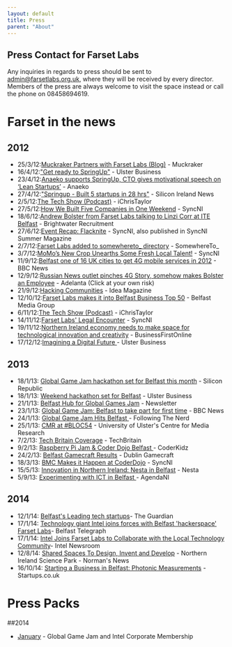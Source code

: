 ```yaml
---
layout: default
title: Press
parent: "About"
---
```


## Press Contact for Farset Labs

Any inquiries in regards to press should be sent to admin@farsetlabs.org.uk, where they will be received by every director. Members of the press are always welcome to visit the space instead or call the phone on 08458694619.

# Farset in the news

## 2012

  * 25/3/12:[Muckraker Partners with Farset Labs (Blog)](http://muckraker.me/2012/03/25/announcing-the-muckrakers-partnership-with-farset-labs/) - Muckraker
  * 16/4/12:["Get ready to SpringUp"](http://www.ulsterbusiness.com/articles/2012/04/16/get-ready-to-springup) - Ulster Business
  * 23/4/12:[Anaeko supports SpringUp, CTO gives motivational speech on ‘Lean Startups’](http://www.resourceorientedarchitecture.com/?p=1372) - Anaeko
  * 27/4/12:["Springup - Built 5 startups in 28 hrs"](http://www.siliconirelandnewswire.com/2012/04/springup-built-5-startups-in-28-hrs.html) - Silicon Ireland News
  * 2/5/12:[The Tech Show (Podcast)](http://ichristaylor.com/the-tech-show-episode-13/) - iChrisTaylor
  * 27/5/12:[How We Built Five Companies in One Weekend](http://syncni.com/news/2/1077/how-we-built-five-companies-in-one-weekend/tab/1356#.UlQJ73iRilg) - SyncNI
  * 18/6/12:[Andrew Bolster from Farset Labs talking to Linzi Corr at ITE Belfast](http://www.youtube.com/watch?v=qeaN_2xU2hk) - Brightwater Recruitment
  * 27/6/12:[Event Recap: Flacknite](http://syncni.com/news/2/1079/event-recap-flacknite/tab/1356#.UlQKI3iRilg) - SyncNI, also published in SyncNI Summer Magazine
  * 2/7/12:[Farset Labs added to somewhereto_ directory](http://somewhereto.com/regions/northern-ireland/farset-labs) - SomewhereTo\_
  * 3/7/12:[MoMo’s New Crop Unearths Some Fresh Local Talent!](http://syncni.com/news/6764) - SyncNI
  * 11/9/12:[Belfast one of 16 UK cities to get 4G mobile services in 2012](http://www.bbc.co.uk/news/uk-northern-ireland-19558312) - BBC News
  * 12/9/12:[Russian News outlet pinches 4G Story, somehow makes Bolster an Employee](http://adelanta.info/news/england4/index2012/09/12/9731.html) - Adelanta (Click at your own risk)
  * 21/9/12:[Hacking Communities](http://readidea.com/magazines/issue5/hackerspace.html) - Idea Magazine
  * 12/10/12:[Farset Labs makes it into Belfast Business Top 50](http://belfastmediagroup.com/top50/belfast-business-top-50-list-2012/) - Belfast Media Group
  * 6/11/12:[The Tech Show (Podcast)](http://eamonnmallie.com/2012/11/tech-show-podcast-episode-26/) - iChrisTaylor
  * 14/11/12:[Farset Labs' Legal Encounter](http://syncni.com/news/7397) - SyncNI
  * 19/11/12:[Northern Ireland economy needs to make space for technological innovation and creativity](http://www.businessfirstonline.co.uk/?p=10387) - BusinessFirstOnline
  * 17/12/12:[Imagining a Digital Future ](http://www.ulsterbusiness.com/articles/2012/12/17/imagining-a-digital-future)- Ulster Business

## 2013

  * 18/1/13: [Global Game Jam hackathon set for Belfast this month](http://www.siliconrepublic.com/innovation/item/31099-global-game-jam-hackathon/) - Silicon Republic
  * 18/1/13: [Weekend hackathon set for Belfast](http://www.ulsterbusiness.com/articles/2013/01/18/weekend-hackathon-set-for-belfast) - Ulster Business
  * 21/1/13: [Belfast Hub for Global Games Jam](http://www.newsletter.co.uk/news/business/local-businesses/belfast-hub-for-global-games-jam-1-4705625) - Newsletter
  * 23/1/13: [Global Game Jam: Belfast to take part for first time](http://www.bbc.co.uk/news/uk-northern-ireland-21142798) - BBC News
  * 24/1/13: [Global Game Jam Hits Belfast ](http://www.followingthenerd.com/video-games/global-game-jam-hits-belfast/?utm_source=rss&utm_medium=rss&utm_campaign=global-game-jam-hits-belfast)- Following The Nerd
  * 25/1/13: [CMR at #BLOC54](http://cmr.ulster.ac.uk/cmr-at-bloc54/) - University of Ulster's Centre for Media Research
  * 7/2/13: [Tech Britain Coverage](http://techbritain.com/videos/watch/43) - TechBritain
  * 9/2/13: [Raspberry Pi Jam & Coder Dojo Belfast ](http://coderkidz.com/2013/02/raspberry-pi-jam-coder-dojo-belfast/)- CoderKidz
  * 24/2/13: [Belfast Gamecraft Results](http://dublingamecraft.com/2013/02/24/belfat-gamecraft-winners/) - Dublin Gamecraft
  * 18/3/13: [BMC Makes it Happen at CoderDojo](http://syncni.com/news/2/1574/belfast-metropolitan-college-makes-it-happen-with-coderdojo-summit/tab/1356#.UW_zakmDg9d) - SyncNI
  * 15/5/13: [Innovation in Northern Ireland: Nesta in Belfast](http://www.nesta.org.uk/events/nesta_road_shows/assets/events/innovation_in_northern_ireland_nesta_in_belfast) - Nesta
  * 5/9/13: [Experimenting with ICT in Belfast ](http://www.agendani.com/experimenting-with-ict-in-belfast/)- AgendaNI

## 2014
  * 12/1/14: [Belfast's Leading tech startups](http://www.theguardian.com/uk-news/2014/jan/12/belfast-leading-tech-startups)- The Guardian
  * 17/1/14: [Technology giant Intel joins forces with Belfast 'hackerspace' Farset Labs](http://www.belfasttelegraph.co.uk/life/technology-gadgets/technology-giant-intel-joins-forces-with-belfast-hackerspace-farset-labs-29926303.html)- Belfast Telegraph
  * 17/1/14: [Intel Joins Farset Labs to Collaborate with the Local Technology Community](http://newsroom.intel.com/community/en_ie/blog/2014/01/17/intel-joins-farset-labs-to-collaborate-with-the-local-technology-community)- Intel Newsroom
  * 12/8/14: [Shared Spaces To Design, Invent and Develop](http://www.nisp.co.uk/shared-spaces-to-design-invent-and-develop/) - Northern Ireland Science Park - Norman's News
  * 16/10/14: [Starting a Business in Belfast: Photonic Measurements](http://startups.co.uk/starting-a-business-in-belfast-photonic-measurements/) - Startups.co.uk

# Press Packs

##2014
  * [January](/assets/docs/14-jan-presspack.zip) - Global Game Jam and Intel Corporate Membership
